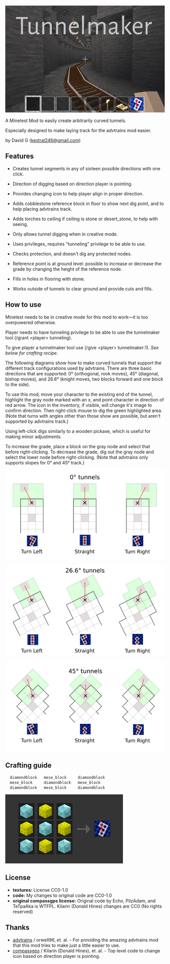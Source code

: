 ![Tunnelmaker Screenshot](screenshot.png "Tunnelmaker")

A Minetest Mod to easily create arbitrarily curved tunnels.

Especially designed to make laying track for the advtrains mod easier.

by David G (kestral246@gmail.com)


Features
--------
- Creates tunnel segments in any of sixteen possible directions with one click.
- Direction of digging based on direction player is pointing.
- Provides changing icon to help player align in proper direction.
- Adds cobblestone reference block in floor to show next dig point, and to help placing advtrains track.
- Adds torches to ceiling if ceiling is stone or desert_stone, to help with seeing.

- Only allows tunnel digging when in creative mode.
- Uses privileges, requires "tunneling" privilege to be able to use.
- Checks protection, and doesn't dig any protected nodes.

- Reference point is at ground level: possible to increase or decrease the grade by changing the height of the reference node.
- Fills in holes in flooring with stone.
- Works outside of tunnels to clear ground and provide cuts and fills.


How to use
----------
Minetest needs to be in creative mode for this mod to work—it is too overpowered otherwise.

Player needs to have tunneling privilege to be able to use the tunnelmaker tool (/grant &lt;player&gt; tunneling).

To give player a tunnelmaker tool use (/give &lt;player&gt; tunnelmaker:1). *See below for crafting recipe.*

The following diagrams show how to make curved tunnels that support the different track configurations used by advtrains. There are three basic directions that are supported: 0° (orthogonal, rook moves), 45° (diagonal, bishop moves), and 26.6° (knight moves, two blocks forward and one block to the side).

To use this mod, move your character to the existing end of the tunnel, highlight the gray node marked with an x, and point character in direction of red arrow. The icon in the inventory, if visible, will change it's image to confirm direction. Then right-click mouse to dig the green highlighted area. (Note that turns with angles other than those show are possible, but aren't supported by advtrains track.)

Using left-click digs similarly to a wooden pickaxe, which is useful for making minor adjustments.

To increase the grade, place a block on the gray node and select that before right-clicking. To decrease the grade, dig out the gray node and select the lower node before right-clicking. (Note that advtrains only supports slopes for 0° and 45° track.)


![Turns from 0°](images/dir0.png "Turns from 0")

![Turns from 26.6°](images/dir26.png "Turns from 26.6")

![Turns from 45°](images/dir45.png "Turns from 45")


Crafting guide
--------------
```
  diamondblock   mese_block     diamondblock
  mese_block     diamondblock   mese_block
  diamondblock   mese_block     diamondblock
```

![Crafting guide](images/crafting.png "Crafting guide")


License
-------
- **textures:** License CC0-1.0 
- **code:**  My changes to original code are CC0-1.0
- **original compassgps license:** Original code by Echo, PilzAdam, and TeTpaAka is WTFPL. Kilarin (Donald Hines) changes are CC0 (No rights reserved)


Thanks
------
- [advtrains](https://github.com/orwell96/advtrains/) / orwell96, et.
al. - For providing the amazing advtrains mod that this mod tries to make
just a little easier to use.
- [compassgps](https://github.com/Kilarin/compassgps) / Kilarin (Donald Hines),
et. al. - Top level code to change icon based on direction player is pointing.
